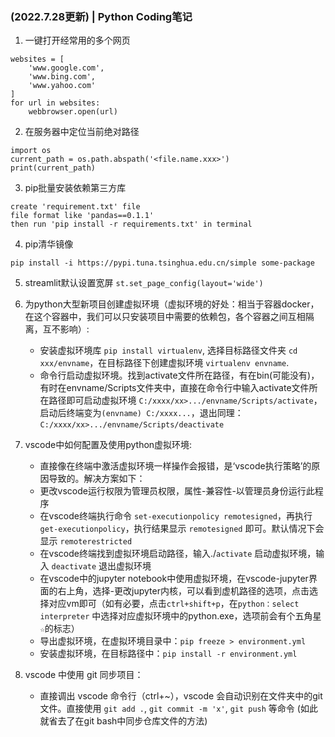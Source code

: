 ### (2022.7.28更新) | Python Coding笔记

1. 一键打开经常用的多个网页
```import webbrowser
websites = [
    'www.google.com',
    'www.bing.com',
    'www.yahoo.com'
]
for url in websites:
    webbrowser.open(url)
```

2. 在服务器中定位当前绝对路径
```
import os
current_path = os.path.abspath('<file.name.xxx>')
print(current_path)
```

3. pip批量安装依赖第三方库
```
create 'requirement.txt' file
file format like 'pandas==0.1.1'
then run 'pip install -r requirements.txt' in terminal
```

4. pip清华镜像
```
pip install -i https://pypi.tuna.tsinghua.edu.cn/simple some-package
```

5. streamlit默认设置宽屏 
`st.set_page_config(layout='wide')`

1. 为python大型新项目创建虚拟环境（虚拟环境的好处：相当于容器docker，在这个容器中，我们可以只安装项目中需要的依赖包，各个容器之间互相隔离，互不影响）:
    - 安装虚拟环境库 `pip install virtualenv`, 选择目标路径文件夹 `cd xxx/envname`，在目标路径下创建虚拟环境 `virtualenv envname`. 
    - 命令行启动虚拟环境。找到activate文件所在路径，有在bin(可能没有)，有时在envname/Scripts文件夹中，直接在命令行中输入activate文件所在路径即可启动虚拟环境 `C:/xxxx/xx>.../envname/Scripts/activate`，启动后终端变为`(envname) C:/xxxx...`，退出同理： `C:/xxxx/xx>.../envname/Scripts/deactivate`
1. vscode中如何配置及使用python虚拟环境:
    - 直接像在终端中激活虚拟环境一样操作会报错，是‘vscode执行策略’的原因导致的。解决方案如下：
    - 更改vscode运行权限为管理员权限，属性-兼容性-以管理员身份运行此程序
    - 在vscode终端执行命令 `set-executionpolicy remotesigned`，再执行`get-executionpolicy`，执行结果显示 `remotesigned` 即可。默认情况下会显示 `remoterestricted`
    - 在vscode终端找到虚拟环境启动路径，输入./`activate` 启动虚拟环境，输入 `deactivate` 退出虚拟环境
    - 在vscode中的jupyter notebook中使用虚拟环境，在vscode-jupyter界面的右上角，选择-更改jupyter内核，可以看到虚机路径的选项，点击选择对应vm即可（如有必要，点击`ctrl+shift+p`，在`python：select interpreter` 中选择对应虚拟环境中的python.exe，选项前会有个五角星`☆`的标志）
    - 导出虚拟环境，在虚拟环境目录中：`pip freeze > environment.yml`
    - 安装虚拟环境，在目标路径中：`pip install -r environment.yml`
1. vscode 中使用 git 同步项目：
    - 直接调出 vscode 命令行（ctrl+~），vscode 会自动识别在文件夹中的git文件。直接使用 `git add .`, `git commit -m 'x'`, `git push` 等命令 (如此就省去了在git bash中同步仓库文件的方法)